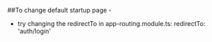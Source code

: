 
##To change default startup page -

- try changing the redirectTo in app-routing.module.ts: redirectTo: 'auth/login'
